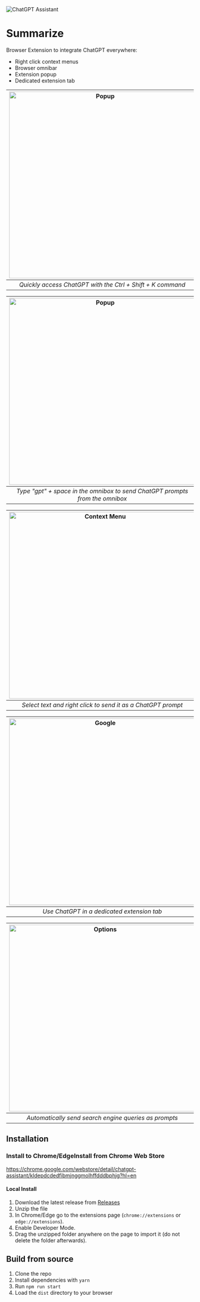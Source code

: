 <img src="static/1400x560.png" alt="ChatGPT Assistant"/>

# Summarize

Browser Extension to integrate ChatGPT everywhere:

- Right click context menus
- Browser omnibar
- Extension popup
- Dedicated extension tab

|   <img src="static/popup.png" alt="Popup" width="500"/>   |
| :-------------------------------------------------------: |
| _Quickly access ChatGPT with the Ctrl + Shift + K command_ |

|           <img src="static/omnibox.png" alt="Popup" width="500"/>            |
| :--------------------------------------------------------------------------: |
| _Type "gpt" + space in the omnibox to send ChatGPT prompts from the omnibox_ |

| <img src="static/contextmenu.png" alt="Context Menu" width="500"/> |
| :----------------------------------------------------------------: |
|    _Select text and right click to send it as a ChatGPT prompt_    |

| <img src="static/options.png" alt="Google" width="500"/> |
| :------------------------------------------------------: |
|        _Use ChatGPT in a dedicated extension tab_        |

| <img src="static/google.png" alt="Options" width="500"/> |
| :------------------------------------------------------: |
|  _Automatically send search engine queries as prompts_   |

## Installation

### Install to Chrome/EdgeInstall from Chrome Web Store

https://chrome.google.com/webstore/detail/chatgpt-assistant/kldepdcdedfibmjnggmolhffdddbphjg?hl=en

#### Local Install

1. Download the latest release from [Releases](https://github.com/msfrisbie/chat-gpt-assistant/releases)
2. Unzip the file
3. In Chrome/Edge go to the extensions page (`chrome://extensions` or `edge://extensions`).
4. Enable Developer Mode.
5. Drag the unzipped folder anywhere on the page to import it (do not delete the folder afterwards).

## Build from source

1. Clone the repo
2. Install dependencies with `yarn`
3. Run `npm run start`
4. Load the `dist` directory to your browser
